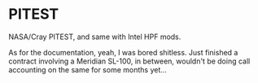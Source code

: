 # PITEST
NASA/Cray PITEST, and same with Intel HPF mods.

As for the documentation, yeah, I was bored shitless.  Just finished a contract involving a Meridian SL-100, in between, wouldn't be doing call accounting on the same for some months yet...
